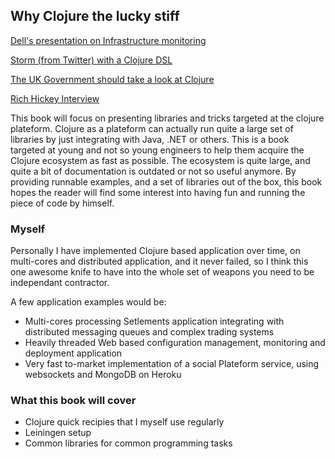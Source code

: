 Why Clojure the lucky stiff
----

[Dell's presentation on Infrastructure monitoring](http://www.slideshare.net/shr3kst3r/java-one-2011-monitoring-a-largescale-infrastructure-with-clojure)

[Storm (from Twitter) with a Clojure DSL](http://www.slideshare.net/nathanmarz/storm-distributed-and-faulttolerant-realtime-computation)

[The UK Government should take a look at Clojure](http://blog.malcolmsparks.com/?p=94)

[Rich Hickey Interview](http://www.infoworld.com/d/application-development/clojure-inventor-hickey-now-aims-android-189105)

This book will focus on presenting libraries and tricks targeted at the clojure plateform. Clojure as a plateform can actually run quite a large set of libraries by just integrating with Java, .NET or others.
This is a book targeted at young and not so young engineers to help them acquire the Clojure ecosystem as fast as possible. The ecosystem is quite large, and quite a bit of documentation is outdated or not so useful anymore. By providing runnable examples, and a set of libraries out of the box, this book hopes the reader will find some interest into having fun and running the piece of code by himself. 

### Myself

Personally I have implemented Clojure based application over time, on multi-cores and distributed application, and it never failed, so I think this one awesome knife to have into the whole set of weapons you need to be independant contractor.

A few application examples would be:

* Multi-cores processing Setlements application integrating with distributed messaging queues and complex trading systems
* Heavily threaded Web based configuration management, monitoring and deployment application 
* Very fast to-market implementation of a social Plateform service, using websockets and MongoDB on Heroku

### What this book will cover

* Clojure quick recipies that I myself use regularly
* Leiningen setup
* Common libraries for common programming tasks